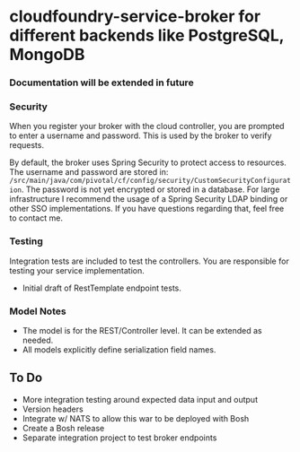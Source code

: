cloudfoundry-service-broker for different backends like PostgreSQL, MongoDB
===========================
### Documentation will be extended in future

### Security

When you register your broker with the cloud controller, you are prompted to enter a username and password.  This is used by the broker to verify requests.

By default, the broker uses Spring Security to protect access to resources. The username and password are stored in: `/src/main/java/com/pivotal/cf/config/security/CustomSecurityConfiguration`. The password is not yet encrypted or stored in a database. For large infrastructure I recommend the usage of a Spring Security LDAP binding or other SSO implementations. If you have questions regarding that, feel free to contact me.

### Testing

Integration tests are included to test the controllers.  You are responsible for testing your service implementation.  

- Initial draft of RestTemplate endpoint tests.

### Model Notes

- The model is for the REST/Controller level.  It can be extended as needed.
- All models explicitly define serialization field names.

## To Do

* More integration testing around expected data input and output
* Version headers
* Integrate w/ NATS to allow this war to be deployed with Bosh
* Create a Bosh release
* Separate integration project to test broker endpoints



